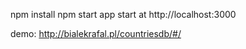 npm install
npm start 
app start at http://localhost:3000


demo: http://bialekrafal.pl/countriesdb/#/

